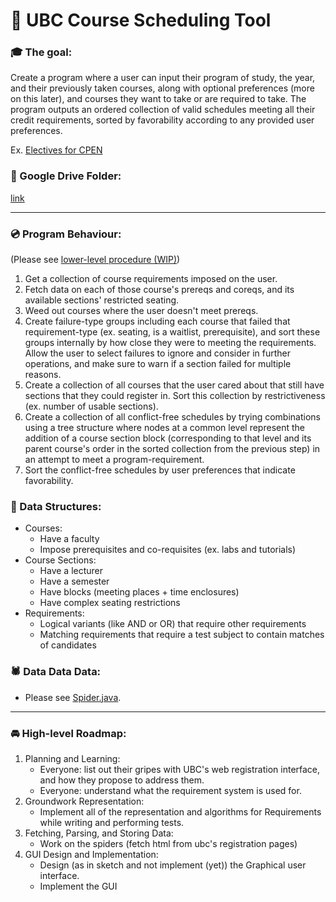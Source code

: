 # :date: UBC Course Scheduling Tool


### :mortar_board: The goal:
Create a program where a user can input their program of study, the year, and their previously taken courses, along with optional preferences (more on this later), and courses they want to take or are required to take. The program outputs an ordered collection of valid schedules meeting all their credit requirements, sorted by favorability according to any provided user preferences.

Ex. [Electives for CPEN](https://www.ece.ubc.ca/sites/default/files/CPEN%20-%202018%20May.pdf)

### :file_folder: Google Drive Folder:
[link](https://drive.google.com/drive/folders/1BmgHv7Mdu5VeI8_ZaramyXntM39VEjx8 "open for collaborators")

---

### :cd: Program Behaviour:
(Please see [lower-level procedure (WIP)](Core/source/com/dvf/ucst/core/registration/scheduler/SchedulerMonkey.java))

1. Get a collection of course requirements imposed on the user.
1. Fetch data on each of those course's prereqs and coreqs, and its available sections' restricted seating.
1. Weed out courses where the user doesn't meet prereqs.
1. Create failure-type groups including each course that failed that requirement-type (ex. seating, is a waitlist, prerequisite), and sort these groups internally by how close they were to meeting the requirements. Allow the user to select failures to ignore and consider in further operations, and make sure to warn if a section failed for multiple reasons.
1. Create a collection of all courses that the user cared about that still have sections that they could register in. Sort this collection by restrictiveness (ex. number of usable sections).
1. Create a collection of all conflict-free schedules by trying combinations using a tree structure where nodes at a common level represent the addition of a course section block (corresponding to that level and its parent course's order in the sorted collection from the previous step) in an attempt to meet a program-requirement.
1. Sort the conflict-free schedules by user preferences that indicate favorability.

### :monkey: Data Structures:
- Courses:
  - Have a faculty
  - Impose prerequisites and co-requisites (ex. labs and tutorials)
- Course Sections:
  - Have a lecturer
  - Have a semester
  - Have blocks (meeting places + time enclosures)
  - Have complex seating restrictions
- Requirements:
  - Logical variants (like AND or OR) that require other requirements
  - Matching requirements that require a test subject to contain matches of candidates

### :spider: Data Data Data:
- Please see [Spider.java](Data/source/com/dvf/ucst/data/spider/Spider.java).

---

### :oncoming_automobile: High-level Roadmap:
1. Planning and Learning:
   - Everyone: list out their gripes with UBC's web registration interface, and how they propose to address them.
   - Everyone: understand what the requirement system is used for.
1. Groundwork Representation:
   - Implement all of the representation and algorithms for Requirements while writing and performing tests.
1. Fetching, Parsing, and Storing Data:
   - Work on the spiders (fetch html from ubc's registration pages)
1. GUI Design and Implementation:
   - Design (as in sketch and not implement (yet)) the Graphical user interface.
   - Implement the GUI
